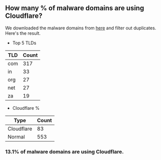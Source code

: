 ## How many % of malware domains are using Cloudflare?


We downloaded the malware domains from [here](https://urlhaus.abuse.ch) and filter out duplicates.
Here's the result.


[//]: # (start replacement)


- Top 5 TLDs

| TLD | Count |
| --- | --- |
| com | 317 |
| in | 33 |
| org | 27 |
| net | 27 |
| za | 19 |


- Cloudflare %

| Type | Count |
| --- | --- |
| Cloudflare | 83 |
| Normal | 553 |


### 13.1% of malware domains are using Cloudflare.